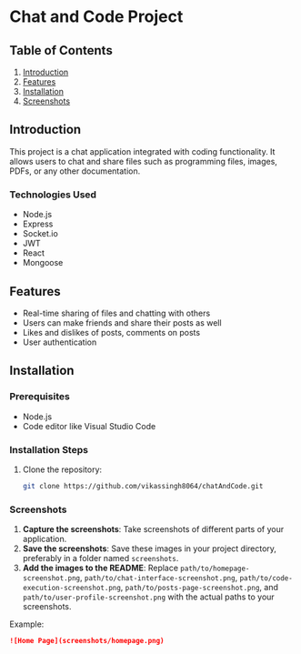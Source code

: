 # Chat and Code Project

## Table of Contents
1. [Introduction](#introduction)
2. [Features](#features)
3. [Installation](#installation)
4. [Screenshots](#screenshots)

## Introduction
This project is a chat application integrated with coding functionality. It allows users to chat and share files such as programming files, images, PDFs, or any other documentation.

### Technologies Used
- Node.js
- Express
- Socket.io
- JWT
- React
- Mongoose

## Features
- Real-time sharing of files and chatting with others
- Users can make friends and share their posts as well
- Likes and dislikes of posts, comments on posts
- User authentication

## Installation
### Prerequisites
- Node.js
- Code editor like Visual Studio Code

### Installation Steps
1. Clone the repository:
   ```sh
   git clone https://github.com/vikassingh8064/chatAndCode.git

###  Screenshots
1. **Capture the screenshots**: Take screenshots of different parts of your application.
2. **Save the screenshots**: Save these images in your project directory, preferably in a folder named `screenshots`.
3. **Add the images to the README**: Replace `path/to/homepage-screenshot.png`, `path/to/chat-interface-screenshot.png`, `path/to/code-execution-screenshot.png`, `path/to/posts-page-screenshot.png`, and `path/to/user-profile-screenshot.png` with the actual paths to your screenshots.

Example:
```markdown
![Home Page](screenshots/homepage.png)
